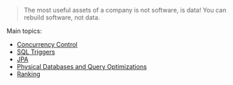 
> The most useful assets of a company is not software, is data! You can rebuild software, not data.

Main topics:

- [Concurrency Control](src/01.Concurrency%20Control.md)    
- [SQL Triggers](src/01.SQL%20Triggers.md) 
- [JPA](src/02.JPA.md) 
- [Physical Databases and Query Optimizations](src/03.Physical%20Databases%20and%20Query%20Optimizations.md)
- [Ranking](src/04.Ranking.md) 
 